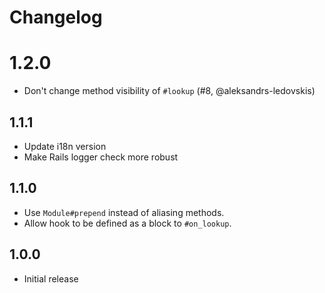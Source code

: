 # Changelog

# 1.2.0

- Don't change method visibility of `#lookup` (#8, @aleksandrs-ledovskis)

## 1.1.1

- Update i18n version
- Make Rails logger check more robust

## 1.1.0

- Use `Module#prepend` instead of aliasing methods.
- Allow hook to be defined as a block to `#on_lookup`.

## 1.0.0

- Initial release
